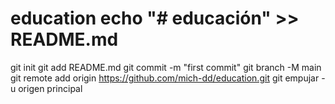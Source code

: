 # education echo "# educación" >> README.md 
git init 
git add README.md 
git commit -m "first commit" 
git branch -M main 
git remote add origin https://github.com/mich-dd/education.git
 git empujar -u origen principal
